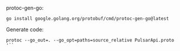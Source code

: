 protoc-gen-go:

```shell
go install google.golang.org/protobuf/cmd/protoc-gen-go@latest
```

Generate code:

```shell
protoc --go_out=. --go_opt=paths=source_relative PulsarApi.proto
'``
